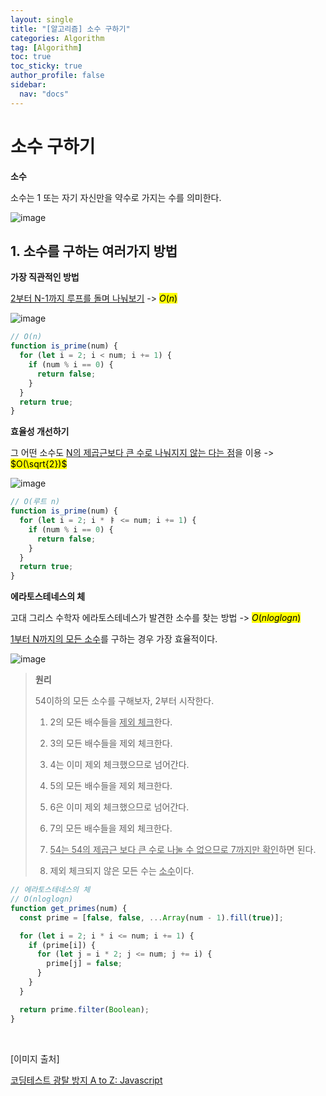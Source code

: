```yaml
---
layout: single
title: "[알고리즘] 소수 구하기"
categories: Algorithm
tag: [Algorithm]
toc: true
toc_sticky: true
author_profile: false
sidebar:
  nav: "docs"
---
```


# 소수 구하기

**소수**

소수는 1 또는 자기 자신만을 약수로 가지는 수를 의미한다.

![image](https://user-images.githubusercontent.com/83194164/226233882-52021854-c64b-4ce5-a52d-bdba51c76b23.png)

## 1. 소수를 구하는 여러가지 방법

**가장 직관적인 방법**

<u>2부터 N-1까지 루프를 돌며 나눠보기</u> -> <mark>$O(n)$</mark>

![image](https://user-images.githubusercontent.com/83194164/226233979-d8a8877e-73c6-488d-a88b-114895df15e7.png)

```js
// O(n)
function is_prime(num) {
  for (let i = 2; i < num; i += 1) {
    if (num % i == 0) {
      return false;
    }
  }
  return true;
}
```

**효율성 개선하기**

그 어떤 소수도 <u>N의 제곱근보다 큰 수로 나눠지지 않는 다는 점</u>을 이용 -> <mark>$O(\sqrt{2})$</mark>

![image](https://user-images.githubusercontent.com/83194164/226234160-6222cb1e-d4ab-420b-91ed-58d8bf5f0b5c.png)

```js
// O(루트 n)
function is_prime(num) {
  for (let i = 2; i * ㅑ <= num; i += 1) {
    if (num % i == 0) {
      return false;
    }
  }
  return true;
}
```

**에라토스테네스의 체**

고대 그리스 수학자 에라토스테네스가 발견한 소수를 찾는 방법 -> <mark>$O(nloglogn)$</mark>

<u>1부터 N까지의 모든 소수</u>를 구하는 경우 가장 효율적이다.

![image](https://user-images.githubusercontent.com/83194164/226234687-47d5bb24-3ef2-4b30-9cad-916f84d80789.png)

> **원리**
>
> 54이하의 모든 소수를 구해보자, 2부터 시작한다.
>
> 1. 2의 모든 배수들을 <u>제외 체크</u>한다.
>
> 2. 3의 모든 배수들을 제외 체크한다.
>
> 3. 4는 이미 제외 체크했으므로 넘어간다.
>
> 4. 5의 모든 배수들을 제외 체크한다.
>
> 5. 6은 이미 제외 체크했으므로 넘어간다.
>
> 6. 7의 모든 배수들을 제외 체크한다.
>
> 7. <u>54는 54의 제곱근 보다 큰 수로 나눌 수 없으므로 7까지만 확인</u>하면 된다.
>
> 8. 제외 체크되지 않은 모든 수는 <u>소수</u>이다.

```js
// 에라토스테네스의 체
// O(nloglogn)
function get_primes(num) {
  const prime = [false, false, ...Array(num - 1).fill(true)];

  for (let i = 2; i * i <= num; i += 1) {
    if (prime[i]) {
      for (let j = i * 2; j <= num; j += i) {
        prime[j] = false;
      }
    }
  }

  return prime.filter(Boolean);
}
```

<br>

[이미지 출처]

[코딩테스트 광탈 방지 A to Z: Javascript](https://school.programmers.co.kr/learn/courses/13213/13213-%EC%BD%94%EB%94%A9%ED%85%8C%EC%8A%A4%ED%8A%B8-%EA%B4%91%ED%83%88-%EB%B0%A9%EC%A7%80-a-to-z-javascript)
